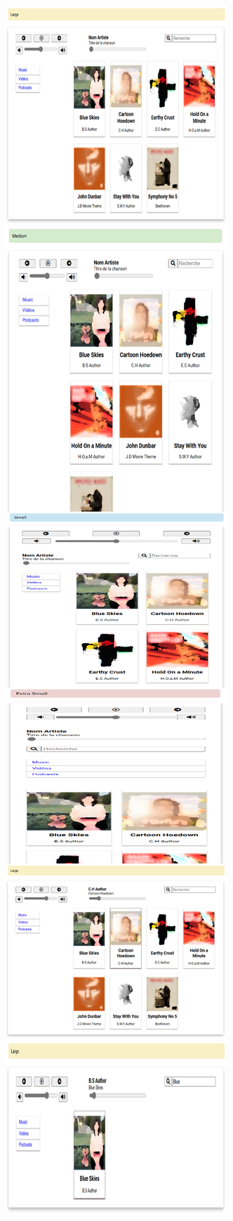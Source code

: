 <img align="center" src="./previews/Large.png" width="700" height="500" />
<img align="center" src="./previews/Medium.PNG" width="600" height="650" />
<img align="center" src="./previews/Small.PNG" width="600" height="400" />
<img align="center" src="./previews/Extra_Small.PNG" width="600" height="400" />
<img align="center" src="./previews/Play.PNG" width="600" height="400" />
<img align="center" src="./previews/Research.PNG" width="600" height="400" />


